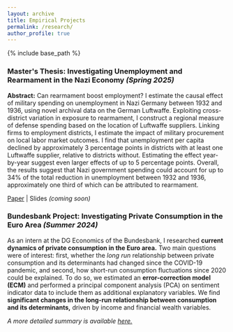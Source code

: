 ```yaml
---
layout: archive
title: Empirical Projects
permalink: /research/
author_profile: true
---
```


{% include base_path %}

### Master's Thesis: Investigating Unemployment and Rearmament in the Nazi Economy *(Spring 2025)*
**Abstract:** Can rearmament boost employment? I estimate the causal effect of military spending on unemployment in Nazi Germany between 1932 and 1936, using novel archival data on the German Luftwaffe. Exploiting cross-district variation in exposure to rearmament, I construct a regional measure of defense spending based on the location of Luftwaffe suppliers. Linking firms to employment districts, I estimate the impact of military procurement on local labor market outcomes. I find that unemployment per capita declined by approximately 3 percentage points in districts with at least one Luftwaffe supplier, relative to districts without. Estimating the effect year-by-year suggest even larger effects of up to 5 percentage points. Overall, the results suggest that Nazi government spending could account for up to 34% of the total reduction in unemployment between 1932 and 1936, approximately one third of which can be attributed to rearmament.

[Paper](/files/chambon_mt_2025.pdf) \| Slides *(coming soon)*

### Bundesbank Project: Investigating Private Consumption in the Euro Area *(Summer 2024)*
As an intern at the DG Economics of the Bundesbank, I researched **current dynamics of private consumption in the Euro area.** Two main questions were of interest: first, whether the *long run* relationship between private consumption and its determinants had changed since the COVID-19 pandemic, and second, how short-run consumption fluctuations since 2020 could be explained. To do so, we estimated an **error-correction model (ECM)** and performed a principal component analysis (PCA) on sentiment indicator data to include them as additional explanatory variables. We find **significant changes in the long-run relationship between consumption and its determinants,** driven by income and financial wealth variables.

*A more detailed summary is available [here.](/files/Chambon_BundesbankProject_EN.pdf)*



